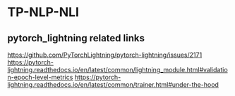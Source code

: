 # TP-NLP-NLI

## pytorch_lightning related links

https://github.com/PyTorchLightning/pytorch-lightning/issues/2171
https://pytorch-lightning.readthedocs.io/en/latest/common/lightning_module.html#validation-epoch-level-metrics
https://pytorch-lightning.readthedocs.io/en/latest/common/trainer.html#under-the-hood
